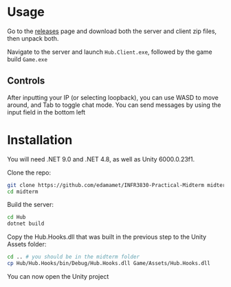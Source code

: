 # Usage

Go to the [releases](https://github.com/edamamet/INFR3830-Practical-Midterm/releases) page and download both the server and client zip files, then unpack both.

Navigate to the server and launch `Hub.Client.exe`, followed by the game build `Game.exe`

## Controls
After inputting your IP (or selecting loopback), you can use WASD to move around, and Tab to toggle chat mode. You can send messages by using the input field in the bottom left

# Installation
You will need .NET 9.0 and .NET 4.8, as well as Unity 6000.0.23f1.

Clone the repo:
```bash
git clone https://github.com/edamamet/INFR3830-Practical-Midterm midterm
cd midterm
```

Build the server:
```bash
cd Hub
dotnet build
```

Copy the Hub.Hooks.dll that was built in the previous step to the Unity Assets folder:
```bash
cd .. # you should be in the midterm folder
cp Hub/Hub.Hooks/bin/Debug/Hub.Hooks.dll Game/Assets/Hub.Hooks.dll
```

You can now open the Unity project
